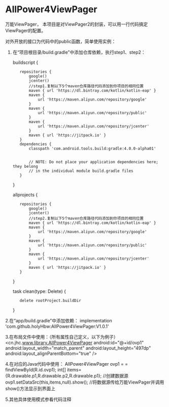# AllPower4ViewPager
万能ViewPager， 本项目是对ViewPager2的封装，可以用一行代码搞定ViewPager的配置。

对外开放的接口为代码中的public函数，简单使用实例：

1. 在“项目根目录/build.gradle”中添加仓库依赖，执行step1、step2：

      buildscript {

          repositories {
              google()
              jcenter()
              //step1.复制以下5个maven仓库路径代码添加到你项目的相同位置
              maven { url 'https://dl.bintray.com/kotlin/kotlin-eap' }
              maven {
                  url 'https://maven.aliyun.com/repository/google'
              }
              maven {
                  url 'https://maven.aliyun.com/repository/public'
              }
              maven {
                  url 'https://maven.aliyun.com/repository/jcenter'
              }
              maven { url 'https://jitpack.io' }
          }
          dependencies {
              classpath 'com.android.tools.build:gradle:4.0.0-alpha01'


              // NOTE: Do not place your application dependencies here; they belong
              // in the individual module build.gradle files
          }
      }

      allprojects {
      
          repositories {
              google()
              jcenter()
              //step2.复制以下5个maven仓库路径代码添加到你项目的相同位置
              maven { url 'https://dl.bintray.com/kotlin/kotlin-eap' }
              maven {
                  url 'https://maven.aliyun.com/repository/google'
              }
              maven {
                  url 'https://maven.aliyun.com/repository/public'
              }
              maven {
                  url 'https://maven.aliyun.com/repository/jcenter'
              }
              maven { url 'https://jitpack.io' }
          }
      }

      task clean(type: Delete) {
      
          delete rootProject.buildDir
      }
      
2.在“app/build.gradle”中添加依赖：
      implementation 'com.github.holyHbw:AllPower4ViewPager:V1.0.1'
      
3.在布局文件中使用：（所有属性自己定义，以下为例子）
       <cn.jhc.www.library.AllPower4ViewPager
        android:id="@+id/ovp1"
        android:layout_width="match_parent"
        android:layout_height="497dp"
        android:layout_alignParentBottom="true" />
      
4.在对应的Java代码中使用：
        AllPower4ViewPager ovp1 = = findViewById(R.id.ovp1);
        int[] items={R.drawable.p1,R.drawable.p2,R.drawable.p1};  //创建数据源
        ovp1.setDataSrc(this,items,null).show(); //将数据源传给万能ViewPager并调用show()方法显示到界面上
        
5.其他具体使用模式参看代码注释
